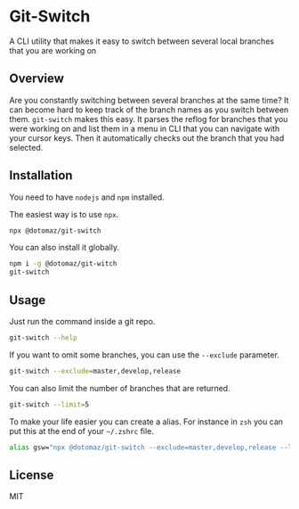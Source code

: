 # Git-Switch
A CLI utility that makes it easy to switch between several local branches that you are working on

## Overview
Are you constantly switching between several branches at the same time? It can become hard to keep track of the branch
names as you switch between them. `git-switch` makes this easy. It parses the reflog for branches that you were working 
on and list them in a menu in CLI that you can navigate with your cursor keys. Then it automatically checks out the
branch that you had selected.

## Installation
You need to have `nodejs` and `npm` installed.

The easiest way is to use `npx`.

```sh
npx @dotomaz/git-switch
```

You can also install it globally.

```sh
npm i -g @dotomaz/git-witch
git-switch
```

## Usage
Just run the command inside a git repo.

```sh
git-switch --help
```

If you want to omit some branches, you can use the `--exclude` parameter.

```sh
git-switch --exclude=master,develop,release
```

You can also limit the number of branches that are returned.

```sh
git-switch --limit=5
```

To make your life easier you can create a alias. For instance in `zsh` you can put this at the end of your `~/.zshrc` file.

```sh
alias gsw="npx @dotomaz/git-switch --exclude=master,develop,release --limit=5"
```

## License
MIT
